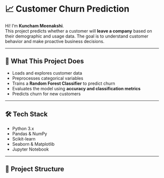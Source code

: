 # 📈 Customer Churn Prediction

Hi! I’m **Kuncham Meenakshi**.  
This project predicts whether a customer will **leave a company** based on their demographic and usage data. The goal is to understand customer behavior and make proactive business decisions.

---

## 🚀 What This Project Does
- Loads and explores customer data  
- Preprocesses categorical variables  
- Trains a **Random Forest Classifier** to predict churn  
- Evaluates the model using **accuracy and classification metrics**  
- Predicts churn for new customers  

---

## 🛠️ Tech Stack
- Python 3.x  
- Pandas & NumPy  
- Scikit-learn  
- Seaborn & Matplotlib  
- Jupyter Notebook  

---

## 📂 Project Structure
